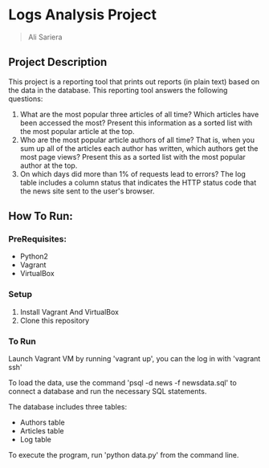 # Logs Analysis Project

> Ali Sariera

## Project Description

This project is a reporting tool that prints out reports (in plain text) based on the data in the database. This reporting tool answers the following questions:

1. What are the most popular three articles of all time? Which articles have been accessed the most? Present this information as a sorted list with the most popular article at the top.
2. Who are the most popular article authors of all time? That is, when you sum up all of the articles each author has written, which authors get the most page views? Present this as a sorted list with the most popular author at the top.
3. On which days did more than 1% of requests lead to errors? The log table includes a column status that indicates the HTTP status code that the news site sent to the user's browser.

## How To Run:

### PreRequisites:
- Python2
- Vagrant
- VirtualBox

### Setup
1. Install Vagrant And VirtualBox
2. Clone this repository

### To Run

Launch Vagrant VM by running 'vagrant up', you can the log in with 'vagrant ssh'

To load the data, use the command 'psql -d news -f newsdata.sql' to connect a database and run the necessary SQL statements.

The database includes three tables:
- Authors table
- Articles table
- Log table

To execute the program, run 'python data.py' from the command line.